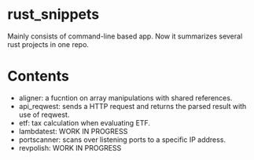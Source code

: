 # rust_snippets
Mainly consists of command-line based app.
Now it summarizes several rust projects in one repo.

# Contents
<ul> 
    <li> aligner: a fucntion on array manipulations with shared references. </li>
    <li> api_reqwest: sends a HTTP request and returns the parsed result with use of reqwest. </li>
    <li> etf: tax calculation when evaluating ETF. </li>
    <li> lambdatest: WORK IN PROGRESS </li>
    <li> portscanner: scans over listening ports to a specific IP address. </li>
    <li> revpolish: WORK IN PROGRESS </li>
</ul>